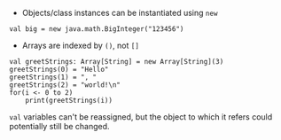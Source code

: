 * Objects/class instances can be instantiated using `new`
```
val big = new java.math.BigInteger("123456")
```
* Arrays are indexed by `()`, not `[]`
```
val greetStrings: Array[String] = new Array[String](3)
greetStrings(0) = "Hello"
greetStrings(1) = ", "
greetStrings(2) = "world!\n"
for(i <- 0 to 2)
	print(greetStrings(i))
```

`val` variables can't be reassigned, but the object to which it refers could
potentially still be changed.
